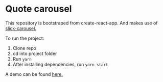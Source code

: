 # Quote carousel
This repository is bootstraped from create-react-app. And makes use of [slick-carousel.](https://www.npmjs.com/package/slick-carousel)

To run the project:
1. Clone repo
2. cd into project folder
3. Run `yarn`
4. After installing dependencies, run `yarn start`

A demo can be found [here.](https://fervent-easley-ad7c8a.netlify.com/)

